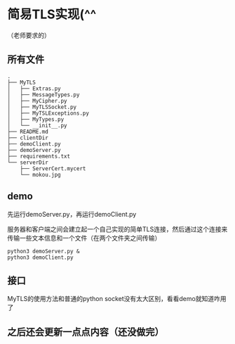 # 简易TLS实现(^^
（老师要求的）

## 所有文件
    .
    ├── MyTLS
    │   ├── Extras.py
    │   ├── MessageTypes.py
    │   ├── MyCipher.py
    │   ├── MyTLSSocket.py
    │   ├── MyTSLExceptions.py
    │   ├── MyTypes.py
    │   └── __init__.py
    ├── README.md
    ├── clientDir
    ├── demoClient.py
    ├── demoServer.py
    ├── requirements.txt
    └── serverDir
        ├── ServerCert.mycert
        └── mokou.jpg

## demo

先运行demoServer.py，再运行demoClient.py

服务器和客户端之间会建立起一个自己实现的简单TLS连接，然后通过这个连接来传输一些文本信息和一个文件（在两个文件夹之间传输）

    python3 demoServer.py &
    python3 demoClient.py

## 接口
MyTLS的使用方法和普通的python socket没有太大区别，看看demo就知道咋用了

## 之后还会更新一点点内容（还没做完）
